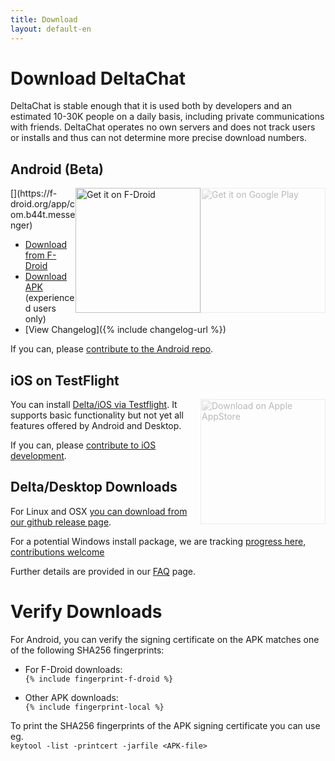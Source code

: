 ```yaml
---
title: Download
layout: default-en
---
```


# Download DeltaChat 

DeltaChat is stable enough that it is used both by developers and 
an estimated 10-30K people on a daily basis, including private 
communications with friends. DeltaChat operates no own servers and 
does not track users or installs and thus can not determine 
more precise download numbers. 

## Android (Beta)

<img src="../assets/home/get-it-on-gplay.png" alt="Get it on Google Play" width="200" style="float:right; filter: opacity(.3) grayscale(100%);" />
[<img style="float:right" src="../assets/home/get-it-on-fdroid.png" alt="Get it on F-Droid" width="200" />](https://f-droid.org/app/com.b44t.messenger)

* [Download from F-Droid](https://f-droid.org/app/com.b44t.messenger)
* [Download APK](https://github.com/deltachat/deltachat-android/releases) (experienced users only)
* [View Changelog]({% include changelog-url %})

If you can, please [contribute to the Android repo](https://github.com/deltachat/deltachat-android/). 

## iOS on TestFlight 

<img src="../assets/home/get-it-on-ios.png" alt="Download on Apple AppStore" width="200" style="float:right; filter: opacity(.3) grayscale(100%);" />

You can install [Delta/iOS via Testflight](https://testflight.apple.com/join/WVoYFOZe).
It supports basic functionality but not yet all features offered by Android and Desktop. 

If you can, please [contribute to iOS development](https://github.com/deltachat/deltachat-ios/). 

## Delta/Desktop Downloads 

For Linux and OSX [you can download from our github release page](https://github.com/deltachat/deltachat-desktop/releases/).  

For a potential Windows install package, we are tracking [progress here, contributions welcome](https://github.com/deltachat/deltachat-desktop/issues/606) 

Further details are provided in our [FAQ](help#multiclient) page.

# Verify Downloads

For Android, you can verify the signing certificate on the APK matches one of the following SHA256 fingerprints:  

* For F-Droid downloads:  
  `{% include fingerprint-f-droid %}`

* Other APK downloads:  
  `{% include fingerprint-local %}`

To print the SHA256 fingerprints of the APK signing certificate you can use eg.  
`keytool -list -printcert -jarfile <APK-file>`

